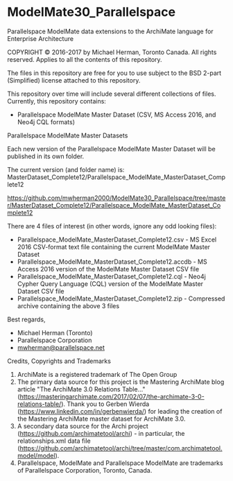 # ModelMate30_Parallelspace
Parallelspace ModelMate data extensions to the ArchiMate language for Enterprise Architecture

COPYRIGHT © 2016-2017 by Michael Herman, Toronto Canada. All rights reserved. Applies to all the contents of this repository.

The files in this repository are free for you to use subject to the BSD 2-part (Simplified) license attached to this repository.

This repository over time will include several different collections of files.  Currently, this repository contains:
- Parallelspace ModelMate Master Dataset (CSV, MS Access 2016, and Neo4j CQL formats)

Parallelspace ModelMate Master Datasets

Each new version of the Parallelspace ModelMate Master Dataset will be published in its own folder.

The current version (and folder name) is: MasterDataset_Complete12/Parallelspace_ModelMate_MasterDataset_Complete12

https://github.com/mwherman2000/ModelMate30_Parallelspace/tree/master/MasterDataset_Complete12/Parallelspace_ModelMate_MasterDataset_Complete12

There are 4 files of interest (in other words, ignore any odd looking files):

- Parallelspace_ModelMate_MasterDataset_Complete12.csv - MS Excel 2016 CSV-format text file containing the current ModelMate Master Dataset
- Parallelspace_ModelMate_MasterDataset_Complete12.accdb - MS Access 2016 version of the ModelMate Master Dataset CSV file
- Parallelspace_ModelMate_MasterDataset_Complete12.cql - Neo4j Cypher Query Language (CQL) version of the ModelMate Master Dataset CSV file
- Parallelspace_ModelMate_MasterDataset_Complete12.zip - Compressed archive containing the above 3 files

Best regards,
- Michael Herman (Toronto)
- Parallelspace Corporation
- mwherman@parallelspace.net

Credits, Copyrights and Trademarks

1. ArchiMate is a registered trademark of The Open Group
2. The primary data source for this project is the Mastering ArchiMate blog article "The ArchiMate 3.0 Relations Table…" (https://masteringarchimate.com/2017/02/07/the-archimate-3-0-relations-table/). Thank you to Gerben Wierda (https://www.linkedin.com/in/gerbenwierda/) for leading the creation of the Mastering ArchiMate master dataset for ArchiMate 3.0.
3. A secondary data source for the Archi project (https://github.com/archimatetool/archi) - in particular, the relationships.xml data file (https://github.com/archimatetool/archi/tree/master/com.archimatetool.model/model).
4. Parallelspace, ModelMate and Parallelspace ModelMate are trademarks of Parallelspace Corporation, Toronto, Canada.
